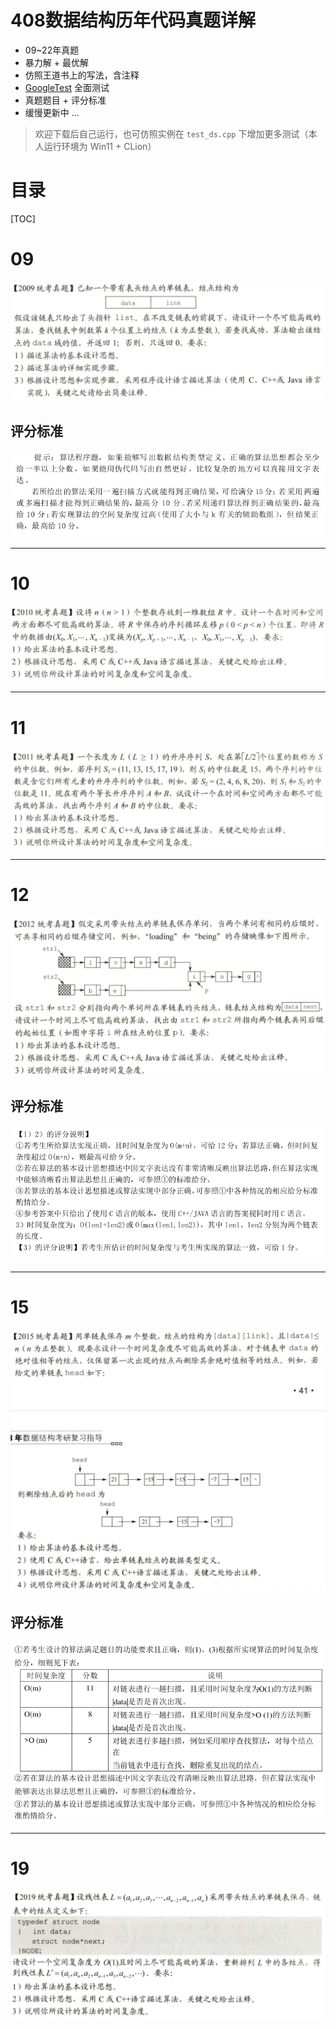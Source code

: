 # 408数据结构历年代码真题详解

- 09~22年真题
- 暴力解 + 最优解
- 仿照王道书上的写法，含注释
- [GoogleTest](https://github.com/google/googletest) 全面测试
- 真题题目 + 评分标准 
- 缓慢更新中 ...

> 欢迎下载后自己运行，也可仿照实例在 `test_ds.cpp` 下增加更多测试（本人运行环境为 Win11 + CLion）

# 目录

[TOC]

# 09

![09](images/09desc.png)

## 评分标准

![09](images/09.png)


---

# 10

![10](images/10desc.png)

---

# 11

![11](images/11desc.png)

---
# 12

![12](images/12desc.png)

## 评分标准

![12](images/12.png)

---
# 15

![15](images/15desc.png)

## 评分标准

![15](images/15.png)

---
# 19

![19](images/19desc.png)